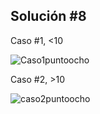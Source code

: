 ## Solución #8

Caso #1, <10

![Caso1puntoocho](https://github.com/user-attachments/assets/5d5eca63-c682-48ea-b6c6-6eab058d221e)



Caso #2, >10

![caso2puntoocho](https://github.com/user-attachments/assets/c20e15d2-5e60-4931-a7be-6603fa7cb826)
